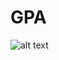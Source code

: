 # GPA
![alt text](https://drive.google.com/file/d/1If-fCBj2jcH9i7PU9pUIArs2m1-TWBh5/view?usp=sharing)

